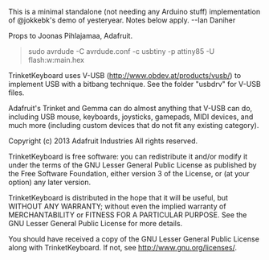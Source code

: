 This is a minimal standalone (not needing any Arduino stuff) implementation of @jokkebk's demo of yesteryear. Notes below apply. --Ian Daniher

Props to Joonas Pihlajamaa, Adafruit.

> sudo avrdude -C avrdude.conf -c usbtiny -p attiny85 -U flash:w:main.hex 




























TrinketKeyboard uses V-USB (http://www.obdev.at/products/vusb/) to implement USB with a bitbang technique. See the folder "usbdrv" for V-USB files.

Adafruit's Trinket and Gemma can do almost anything that V-USB can do, including USB mouse, keyboards, joysticks, gamepads, MIDI devices, and much more (including custom devices that do not fit any existing category).

Copyright (c) 2013 Adafruit Industries
All rights reserved.

TrinketKeyboard is free software: you can redistribute it and/or modify
it under the terms of the GNU Lesser General Public License as
published by the Free Software Foundation, either version 3 of
the License, or (at your option) any later version.

TrinketKeyboard is distributed in the hope that it will be useful,
but WITHOUT ANY WARRANTY; without even the implied warranty of
MERCHANTABILITY or FITNESS FOR A PARTICULAR PURPOSE.  See the
GNU Lesser General Public License for more details.

You should have received a copy of the GNU Lesser General Public
License along with TrinketKeyboard. If not, see
<http://www.gnu.org/licenses/>.
